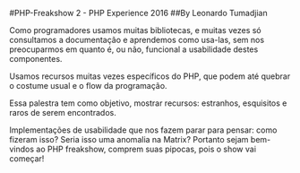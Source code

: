 #PHP-Freakshow 2 - PHP Experience 2016
##By Leonardo Tumadjian

Como programadores usamos muitas bibliotecas, e muitas vezes só consultamos a documentação e aprendemos como usa-las, sem nos preocuparmos em quanto é, ou não, funcional a usabilidade destes componentes. 

Usamos recursos muitas vezes específicos do PHP, que podem até quebrar o costume usual e o flow da programação. 

Essa palestra tem como objetivo, mostrar recursos: estranhos, esquisitos e raros de serem encontrados.

Implementações de usabilidade que nos fazem parar para pensar: como fizeram isso? Seria isso uma anomalia na Matrix? 
Portanto sejam bem-vindos ao PHP freakshow, comprem suas pipocas, pois o show vai começar!
